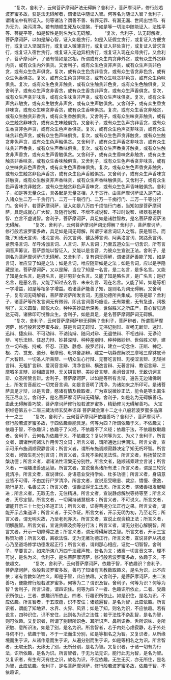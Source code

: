 <!-- { "loadSidebar": true } -->
　　“复次，舍利子，云何菩萨摩诃萨法无碍解？舍利子，菩萨摩诃萨，修行般若波罗蜜多故，获是法无碍解者，谓诸法中随证入智。何等名为随证入智？舍利子，谓诸法中有所证入。何等诸法？谓善不善、有罪无罪、有漏无漏、世间出世间、有为无为、染污清净。若有随顺生死及以涅槃，于如是等一切法中随能证入，法性平等、菩提平等，如是智性是则名为法无碍解。
　　“复次，舍利子，法无碍解者，菩萨摩诃萨，以如是解心智，证入如是贪行，如是入证假立贪行，或复证入方便贪行，或复证入坚固贪行，或复证入微薄贪行，或复证入非处贪行，或复证入营求贪行，或复证入宿世贪行，或复证入无边异相贪行，或复证入现在众缘贪行。又舍利子，菩萨摩诃萨，了诸有情如是贪相，所谓或有众生内贪非外贪，或有众生外贪非内贪，或有众生内外俱贪。又舍利子，或有众生色贪非声贪，或有众生声贪非色贪，或有众生色声俱贪。复次，或有众生色贪非香贪，或有众生香贪非色贪，或有众生色香俱贪。复次，或有众生色贪非味贪，或有众生味贪非色贪，或有众生色味俱贪。复次，或有众生色贪非触贪，或有众生触贪非色贪，或有众生色触俱贪。又舍利子，或有众生声贪非香贪，或有众生香贪非声贪，或有众生声香俱贪。复次，或有众生声贪非味贪，或有众生味贪非声贪，或有众生声味俱贪。复次，或有众生声贪非触贪，或有众生触贪非声贪，或有众生声触俱贪。又舍利子，或有众生香贪非味贪，或有众生味贪非香贪，或有众生香味俱贪。复次，或有众生香贪非触贪，或有众生触贪非香贪，或有众生香触俱贪。又舍利子，或有众生味贪非触贪，或有众生触贪非味贪，或有众生味触俱贪。又舍利子，或有众生色声贪非香贪，或有众生香贪非色声贪，或有众生色声香俱贪。复次，或有众生色声贪非味贪，或有众生味贪非色声贪，或有众生色声味俱贪。复次，或有众生色声贪非触贪，或有众生触贪非色声贪，或有众生色声触俱贪。又舍利子，或有众生声香贪非味贪，或有众生味贪非声香贪，或有众生声香味俱贪。复次，或有众生声香贪非触贪，或有众生触贪非声香贪，或有众生声香触俱贪。又舍利子，或有众生香味贪非触贪，或有众生触贪非香味贪，或有众生香味触俱贪。又舍利子，或有众生色声香贪非味贪，或有众生味贪非色声香贪，或有众生色声香味俱贪。复次，或有众生色声香贪非触贪，或有众生触贪非色声香贪，或有众生色声香触俱贪。又舍利子，或有众生声香味贪非触贪，或有众生触贪非声香味贪，或有众生声香味触俱贪。又舍利子，或有众生色声香味贪非触贪，或有众生触贪非色声香味贪，或有众生色声香味触俱贪。舍利子，如是等无量众生，具各起是无量贪相，入于贪行。由菩萨摩诃萨证入是门故，入诸众生二万一千贪行门、二万一千瞋行门、二万一千痴行门、二万一千等分行门。舍利子，若菩萨摩诃萨，证入如是八万四千烦恼行门者，当知如是菩萨摩诃萨，具足成就心广大智，及随行说智、不增不减说智、不过时说智、根器有差别智、立言不虚说智。舍利子，菩萨摩诃萨，具足如是诸胜智故，是名菩萨摩诃萨法无碍解。
　　“复次，舍利子，云何菩萨摩诃萨词无碍解？舍利子，菩萨摩诃萨，修行般若波罗蜜多故，具足如是词无碍解，所谓于诸言词证入之智。获是智已，而能了知诸天言词、诸龙言词、药叉言词、健达缚言词、阿素洛言词、揭路荼言词、紧奈洛言词、牟呼洛伽言词、人言词、非人言词；乃至五道众生一切含识，所有言词音声筹议，菩萨悉能以智证入，又能以是言音，为彼众生宣说正法。舍利子，是则名为菩萨摩诃萨词无碍解。又舍利子，复有词无碍解，谓诸菩萨善能了知，如是言词，唯应显了如是之法；如是言词，唯应随辩如是之法；如是言词，应以是字隐藏是法。菩萨摩诃萨，又以是解，当应了知是一名言，是二名言，是多名言。又能了知是女名言，是男名言，是非男非女名言。又能了知是略名言，是广名言；是好名言，是恶名言。又能了知过去名言、未来名言、现在名言。又能了知，如是等相一字增益，如是等相多字增益。若诸菩萨能善了知，是则名为词无碍解。又舍利子，复有词无碍解者，菩萨摩诃萨所发言词，无量功德所共集成。何等是耶？舍利子，诸菩萨等所发言词无有微弱，即此言词善巧施设，无有繁重，无有急速，词极明了，文义圆备，顺悦大众，种种美妙显示深奥，世俗胜义之所庄严，自心智见通达无碍，诸佛印可悦豫众生。舍利子，如是具足，是名菩萨摩诃萨词无碍解。
　　“复次，舍利子，云何菩萨摩诃萨辩无碍解？舍利子，菩萨辩者，所谓菩萨摩诃萨，修行般若波罗蜜多故，获是言词无碍辩、无滞记别辩、宣畅无断辩、速辩、迅辩、捷疾辩、不可动辩、不讷钝辩、随问对辩、无退怯辩、不相违辩、无诤论辩、可乐法辩、住忍力辩、妙甚深辩、种种差别辩、种种微妙辩、世俗胜义辩，建立一切布施、持戒、怀忍、正勤、静虑、般罗若辩，建立一切念住、正断、神足、根、力、觉支、道分、奢摩他、毗钵舍那辩，建立一切静虑解脱三摩地三摩钵底谛广大智辩、一切圣人所乘辩、一切众生心行辩、无謇吃言辩、无梗涩言辩、无轻掉言辩、无粗犷言辩、爱润音言辩、清净言辩、横逸言辩、无著言辩、教诏言辩、三摩呬多言辩、妙相应言辩、无关钥言辩、美妙音言辩、柔滑音言辩、无致讥诃言辩、众圣所赞言辩。舍利子，菩萨摩诃萨，以如是等所有言辩，遍告无边诸佛刹土，所发言音超过一切梵音言词，如是言音明了清净，为诸如来之所印可。是诸菩萨具足才辩，以是言音，愍诸有情及数取者，广为宣说微妙正法，能令是等出离生死正尽众苦。舍利子，是名菩萨摩诃萨辩无碍解。舍利子，如是名为无碍解善巧。由此无碍解善巧故，菩萨摩诃萨修行般若波罗蜜多，精勤修习无碍解善巧。
大宝积经卷第五十二唐三藏法师玄奘奉诏译
菩萨藏会第十二之十八般若波罗蜜多品第十一之三
　　“复次，舍利子，云何菩萨摩诃萨依趣善巧？舍利子，菩萨摩诃萨，修行般若波罗蜜多故，于四依趣善能具足。何等为四？所谓依趣于义，不依趣文；依趣于智，不依趣识；依趣于了义经，不依趣不了义经；依趣于法，不依趣数取趣者。舍利子，云何名为依趣于义，不依趣文？复以何等为文、为义？舍利子，所言文者，谓诸世间诸法作用传习文词；所言义者，谓所通达出世间法。所言文者，宣示可乐布施调顺寂静言词；所言义者，谓所布施调顺寂静决定了知无朽坏智。所言文者，诃毁生死分别言词；所言义者，生死不染彻见法性。所言文者，称扬赞叹涅槃功德；所言义者，谓诸法性涅槃无分别性。所言文者，随顺诸乘建立言说；所言义者，一理趣法善通达智。所言文者，宣说舍离诸所有法；所言义者，谓是三轮究竟清净。所言文者，宣说律仪、身语意业受持学处、杜多功德；所言义者，身语意业皆不可得，不由加行尸罗清净。所言文者，宣说忍受瞋恚、裁忿、憍慢、傲逸，能行是忍，名善丈夫；所言义者，谓善证得无生法忍。所言文者，演诸善根发起精进；所言义者，无取无舍，无住精进。所言文者，宣说静虑解脱等持等至；所言义者，灭尽定智。所言文者，一切闻持诸慧根本；所言义者，不可说义。所言文者，谓能开示三十七觉分圣道正法；所言义者，证得菩提分法正行之果。所言文者，谓能开示苦集道谛；所言义者，于灭作证。所言文者，开示无明为初，乃至老死；所言义者，谓无明灭故，乃至老死亦灭。所言文者，宣说止观资粮正法；所言义者，明解脱智。所言文者，宣说贪瞋及痴等分行法；所言义者，谓无分别心解脱智。所言文者，开示一切障碍之法；所言义者，谓无障碍解脱之智。所言文者，开示三宝称赞功德；所言义者，离欲法性、无为无著功德正行。所言文者，宣说菩萨从初发心乃至道场修学功德发起正行；所言义者，谓刹那心相应，证觉一切智智。舍利子，举要言之，如来所演八万四千法藏声教，皆名为文；诸离一切言音文字，理不可说，是名为义。舍利子，是名菩萨摩诃萨，修行般若波罗蜜多故，依趣于义，不依趣文。
　　“复次，舍利子，云何菩萨摩诃萨，依趣于智，不依趣识？舍利子，菩萨摩诃萨，依般若波罗蜜多故，善巧了知诸有言教数取趣义，是名为识，此不应依；诸有言教如法性义，即是于智，此应依趣。又舍利子，是菩萨摩诃萨，由二法善巧，便能修行般若波罗蜜多。何等为二？谓识及智。舍利子，何等为识？何等为智？舍利子，所言识者，谓四识住。何等为四？一者、色趣识所依止，二者、受趣识所依止，三者、想趣识所依止，四者、行趣识所依止。如是识住，是名为识，不应依趣。所言智者，于五取蕴，识不安住；诸蕴遍智，是名为智，此应依趣。所言识者，谓能了知地界、水界、火界、风界；如是了知，则名为识，不应依趣。若有说言，四种识住，识不安住，此则名为识之法性；若于法性不杂乱智，是名为智，则可依趣。又复识者，所谓了别眼所识色、耳所识声、鼻所识香、舌所识味、身所识触、意所识法，如是了别，是名为识。所言智者，若于内处心虑寂静，若于外处寻伺不行，依趣于智，不于一法而生分别，如是等相名之为智。又复识者，从所缘境而生于识，从诸作意而生于识，从遍分别而生于识，如是等相名之为识。所言智者，无取无执，无缘无了别，无所分别，是名为智。又复识者，于诸一切有为行法，识所依趣，是名为识。所言智者，于无为法无识，能行此无为智，是名为智。又复识者，有生有灭有住之识，故名为识，不应依趣。无生无灭，亦无所住，是名为智，此应依趣。舍利子，是名菩萨摩诃萨，修行般若波罗蜜多故，依趣于智，不依趣识。
